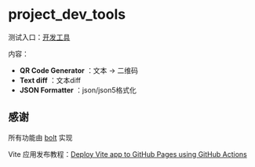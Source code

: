 # project_dev_tools

测试入口：[开发工具](https://stellasong12.github.io/project_bolt_qrcode_page/)

内容：
- **QR Code Generator** ：文本 -> 二维码
- **Text diff** ：文本diff
- **JSON Formatter** ：json/json5格式化

## 感谢

所有功能由 [bolt](https://bolt.new/) 实现

Vite 应用发布教程：[Deploy Vite app to GitHub Pages using GitHub Actions](https://github.com/sitek94/vite-deploy-demo/tree/main)
